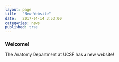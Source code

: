 ```yaml
---
layout: page
title:  "New Website"
date:   2017-04-14 3:53:00
categories: news
published: true
---
```


### Welcome!
The Anatomy Department at UCSF has a new website!
